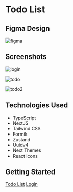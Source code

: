 # Todo List

## Figma Design

![figma](https://i.imgur.com/fdOhb8X.png)

## Screenshots

![login](https://media2.giphy.com/media/wU9xOQsKSCIqUeePpj/giphy.gif?cid=790b76116429212ffb872cf0ea80997c9ee3b01aeaee3668&rid=giphy.gif&ct=g)

![todo](https://media2.giphy.com/media/EnNriIfofm9uQYj08X/giphy.gif?cid=790b7611fa3553871516fe364b8f5edf0d7bd678b896a13f&rid=giphy.gif&ct=g)

![todo2](https://media4.giphy.com/media/9GCr4EUgg8AJZUOSqP/giphy.gif?cid=790b7611e0515f3302588f82d52cbc95e23d85e057442423&rid=giphy.gif&ct=g)

## Technologies Used

- TypeScript
- NextJS
- Tailwind CSS
- Formik
- Zustand
- Uuidv4
- Next Themes
- React Icons

## Getting Started

[Todo List](https://todolist-petersyoo.vercel.app/todo-list)
[Login](https://todolist-petersyoo.vercel.app/login)
